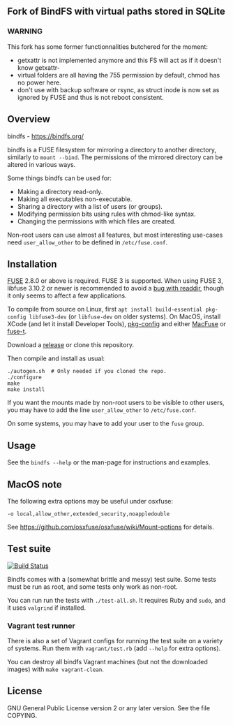 ## Fork of BindFS with virtual paths stored in SQLite ##

### WARNING
This fork has some former functionnalities butchered for the moment:
* getxattr is not implemented anymore and this FS will act as if it doesn't know getxattr-
* virtual folders are all having the 755 permission by default, chmod has no power here.
* don't use with backup software or rsync, as struct inode is now set as ignored by FUSE and thus is not reboot consistent.

## Overview ##

bindfs  -  https://bindfs.org/

bindfs is a FUSE filesystem for mirroring a directory to another
directory, similarly to `mount --bind`. The permissions of the mirrored
directory can be altered in various ways.

Some things bindfs can be used for:
- Making a directory read-only.
- Making all executables non-executable.
- Sharing a directory with a list of users (or groups).
- Modifying permission bits using rules with chmod-like syntax.
- Changing the permissions with which files are created.

Non-root users can use almost all features, but most interesting
use-cases need `user_allow_other` to be defined in `/etc/fuse.conf`.


## Installation ##

[FUSE](https://github.com/libfuse/libfuse) 2.8.0 or above is required.
FUSE 3 is supported. When using FUSE 3, libfuse 3.10.2 or newer is
recommended to avoid a [bug with readdir](https://github.com/libfuse/libfuse/issues/583),
though it only seems to affect a few applications.

To compile from source on Linux, first `apt install build-essential pkg-config libfuse3-dev` (or `libfuse-dev` on older systems). On MacOS, install XCode (and let it install Developer Tools), [pkg-config](https://formulae.brew.sh/formula/pkg-config#default) and either [MacFuse](https://osxfuse.github.io/) or [fuse-t](https://www.fuse-t.org/).

Download a [release](https://bindfs.org/downloads/) or clone this repository.

Then compile and install as usual:

    ./autogen.sh  # Only needed if you cloned the repo.
    ./configure
    make
    make install

If you want the mounts made by non-root users to be visible to other users,
you may have to add the line `user_allow_other` to `/etc/fuse.conf`.

On some systems, you may have to add your user to the `fuse` group.


## Usage ##

See the `bindfs --help` or the man-page for instructions and examples.


## MacOS note ##

The following extra options may be useful under osxfuse:

    -o local,allow_other,extended_security,noappledouble

See https://github.com/osxfuse/osxfuse/wiki/Mount-options for details.


## Test suite ##

[![Build Status](https://travis-ci.org/mpartel/bindfs.svg?branch=master)](https://travis-ci.org/mpartel/bindfs)

Bindfs comes with a (somewhat brittle and messy) test suite.
Some tests must be run as root, and some tests only work as non-root.

You can run run the tests with `./test-all.sh`.
It requires Ruby and `sudo`, and it uses `valgrind` if installed.

### Vagrant test runner ###

There is also a set of Vagrant configs for running the test suite on a variety
of systems. Run them with `vagrant/test.rb` (add `--help` for extra options).

You can destroy all bindfs Vagrant machines (but not the downloaded images)
with `make vagrant-clean`.


## License ##

GNU General Public License version 2 or any later version.
See the file COPYING.
